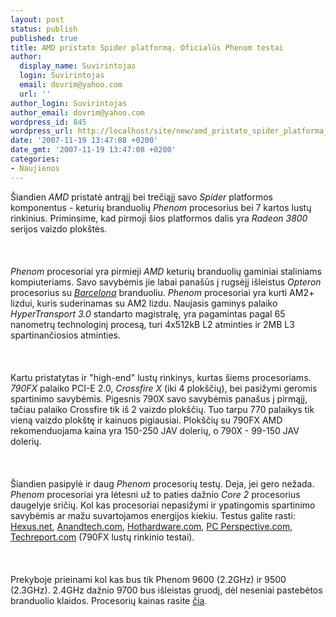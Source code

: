 ```yaml
---
layout: post
status: publish
published: true
title: AMD pristato Spider platformą. Oficialūs Phenom testai
author:
  display_name: Suvirintojas
  login: Suvirintojas
  email: dovrim@yahoo.com
  url: ''
author_login: Suvirintojas
author_email: dovrim@yahoo.com
wordpress_id: 845
wordpress_url: http://localhost/site/new/amd_pristato_spider_platforma_oficialus_phenom_testai/
date: '2007-11-19 13:47:08 +0200'
date_gmt: '2007-11-19 13:47:08 +0200'
categories:
- Naujienos
---
```

<p>Šiandien <i>AMD</i> pristatė antrąjį bei trečiąjį savo <i>Spider</i> platformos komponentus - keturių branduolių <i>Phenom</i> procesorius bei 7 kartos lustų rinkinius. Priminsime, kad pirmoji šios platformos dalis yra <i>Radeon 3800</i> serijos vaizdo plokštės.<br />
<br><br />
<br><i>Phenom</i> procesoriai yra pirmieji <i>AMD</i> keturių branduolių gaminiai staliniams kompiuteriams. Savo savybėmis jie labai panašūs į rugsėjį išleistus <i>Opteron</i> procesorius su <i><a class="ns" href="http://www.technews.lt/index.php?id=Kas&amp;Id=63">Barcelona</a></i> branduoliu. <i>Phenom</i> procesoriai yra kurti AM2+ lizdui, kuris suderinamas su AM2 lizdu. Naujasis gaminys palaiko <i>HyperTransport 3.0</i> standarto magistralę, yra pagamintas pagal 65 nanometrų technologinį procesą, turi 4x512kB L2 atminties ir 2MB L3 spartinančiosios atminties.<br />
<br><br />
<br>Kartu pristatytas ir &quot;high-end&quot; lustų rinkinys, kurtas šiems procesoriams. <i>790FX</i> palaiko PCI-E 2.0, <i>Crossfire X</i> (iki 4 plokščių), bei pasižymi geromis spartinimo savybėmis. Pigesnis 790X savo savybėmis panašus į pirmąjį, tačiau palaiko Crossfire tik iš 2 vaizdo plokščių. Tuo tarpu 770 palaikys tik vieną vaizdo plokštę ir kainuos pigiausiai. Plokščių su 790FX AMD rekomenduojama kaina yra 150-250 JAV dolerių, o 790X - 99-150 JAV dolerių.<br />
<br><br />
<br>Šiandien pasipylė ir daug <i>Phenom</i> procesorių testų. Deja, jei gero nežada. <i>Phenom</i> procesoriai yra lėtesni už to paties dažnio <i>Core 2</i> procesorius daugelyje sričių. Kol kas procesoriai nepasižymi ir ypatingomis spartinimo savybėmis ar mažu suvartojamos energijos kiekiu. Testus galite rasti: <a class="ns" href="http://www.hexus.net/content/item.php?item=10427&amp;page=1">Hexus.net</a>, <a class="ns" href="http://www.anandtech.com/cpuchipsets/showdoc.aspx?i=3153">Anandtech.com</a>, <a class="ns" href="http://www.hothardware.com/Articles/AMD_Spider_Platform__Phenom_790FX_RV670/">Hothardware.com</a>, <a class="ns" href="http://www.pcper.com/article.php?type=expert&amp;aid=483">PC Perspective.com</a>, <a class="ns" href="http://techreport.com/articles.x/13628">Techreport.com</a> (790FX lustų rinkinio testai).<br />
<br><br />
<br>Prekyboje prieinami kol kas bus tik Phenom 9600 (2.2GHz) ir 9500 (2.3GHz). 2.4GHz dažnio 9700 bus išleistas gruodį, dėl neseniai pastebėtos branduolio klaidos. Procesorių kainas rasite <a class="ns" href="http://www.technews.lt/?id=Kas&amp;Id=544">čia</a>.</p>
